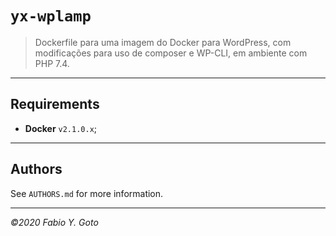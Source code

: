 # `yx-wplamp`

> Dockerfile para uma imagem do Docker para WordPress, com modificações para uso de composer e WP-CLI, em ambiente com PHP 7.4.

----------------------------------------------------------------------

## Requirements

- **Docker** `v2.1.0.x`;

----------------------------------------------------------------------

## Authors

See `AUTHORS.md` for more information.

----------------------------------------------------------------------

_©2020 Fabio Y. Goto_
